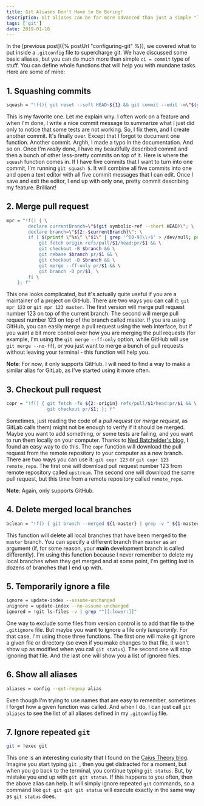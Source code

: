 ```yaml
---
title: Git Aliases Don't Have to Be Boring!
description: Git aliases can be far more advanced than just a simple "l = log". Check out those seven examples of what else you can do.
tags: ['git']
date: 2019-01-18
---
```


In the [previous post]({% postUrl "configuring-git" %}), we covered what to put inside a `.gitconfig` file to supercharge git. We have discussed some basic aliases, but you can do much more than simple `ci = commit` type of stuff. You can define whole functions that will help you with mundane tasks. Here are some of mine:

## 1. Squashing commits

```bash
squash = "!f(){ git reset --soft HEAD~${1} && git commit --edit -m\"$(git log --format=%B --reverse HEAD..HEAD@{1})\"; };f"
```

This is my favorite one. Let me explain why. I often work on a feature and when I'm done, I write a nice commit message to summarize what I just did only to notice that some tests are not working. So, I fix them, and I create another commit. It's finally over. Except that I forgot to document one function. Another commit. Arghh, I made a typo in the documentation. And so on. Once I'm _really_ done, I have my beautifully described commit and then a bunch of other less-pretty commits on top of it. Here is where the `squash` function comes in. If I have five commits that I want to turn into one commit, I'm running `git squash 5`. It will combine all five commits into one and open a text editor with all five commit messages that I can edit. Once I save and exit the editor, I end up with only one, pretty commit describing my feature. Brilliant!

## 2. Merge pull request

```bash
mpr = "!f() { \
        declare currentBranch=\"$(git symbolic-ref --short HEAD)\"; \
        declare branch=\"${2:-$currentBranch}\"; \
        if [ $(printf \"%s\" \"$1\" | grep '^[0-9]\\+$' > /dev/null; printf $?) -eq 0 ]; then \
            git fetch origin refs/pull/$1/head:pr/$1 && \
            git checkout -B $branch && \
            git rebase $branch pr/$1 && \
            git checkout -B $branch && \
            git merge --ff-only pr/$1 && \
            git branch -D pr/$1; \
        fi \
    }; f"
```

This one looks complicated, but it's actually quite useful if you are a maintainer of a project on GitHub. There are two ways you can call it: `git mpr 123` or `git mpr 123 master`. The first version will merge pull request number 123 on top of the current branch. The second will merge pull request number 123 on top of the branch called master. If you are using GitHub, you can easily merge a pull request using the web interface, but if you want a bit more control over how you are merging the pull requests (for example, I'm using the `git merge --ff-only` option, while GitHub will use `git merge --no-ff`), or you just want to merge a bunch of pull requests without leaving your terminal - this function will help you.

**Note**: For now, it only supports GitHub. I will need to find a way to make a similar alias for GitLab, as I've started using it more often.

## 3. Checkout pull request

```bash
copr = "!f() { git fetch -fu ${2:-origin} refs/pull/$1/head:pr/$1 && \
               git checkout pr/$1; }; f"
```

Sometimes, just reading the code of a _pull request_ (or _merge request_, as GitLab calls them) might not be enough to verify if it should be merged. Maybe you want to add something, or some tests are failing, and you want to run them locally on your computer. Thanks to [Ned Batchelder's blog](https://nedbatchelder.com/blog/201407/fetching_github_pull_requests.html), I found an easy way to do this. The `copr` function will download the pull request from the remote repository to your computer as a new branch. There are two ways you can use it: `git copr 123` or `git copr 123 remote_repo`. The first one will download pull request number 123 from remote repository called `upstream`. The second one will download the same pull request, but this time from a remote repository called `remote_repo`.

**Note**: Again, only supports GitHub.

## 4. Delete merged local branches

```bash
bclean = "!f() { git branch --merged ${1-master} | grep -v " ${1-master}$" | xargs -r git branch -d; }; f"
```

This function will delete all local branches that have been merged to the `master` branch. You can specify a different branch than `master` as an argument (if, for some reason, your **main** development branch is called differently). I'm using this function because I never remember to delete my local branches when they get merged and at some point, I'm getting lost in dozens of branches that I end up with.

## 5. Temporarily ignore a file

```bash
ignore = update-index --assume-unchanged
unignore = update-index --no-assume-unchanged
ignored = !git ls-files -v | grep "^[[:lower:]]"
```

One way to exclude some files from version control is to add that file to the `.gitignore` file. But maybe you want to ignore a file only _temporarily_. For that case, I'm using those three functions. The first one will make git ignore a given file or directory (so even if you make changes to that file, it won't show up as modified when you call `git status`). The second one will stop ignoring that file. And the last one will show you a list of ignored files.

## 6. Show all aliases

```bash
aliases = config --get-regexp alias
```

Even though I'm trying to use names that are easy to remember, sometimes I forget how a given function was called. And when I do, I can just call `git aliases` to see the list of all aliases defined in my `.gitconfig` file.

## 7. Ignore repeated `git`

```bash
git = !exec git
```

This one is an interesting curiosity that I found on the [Caius Theory blog](http://caiustheory.com/git-git-git-git-git/). Imagine you start typing `git `, then you get distracted for a moment, but when you go back to the terminal, you continue typing `git status`. But, by mistake you end up with `git git status`. If this happens to you often, then the above alias can help. It will simply ignore repeated `git` commands, so a command like `git git git git status` will execute exactly in the same way as `git status` does.
